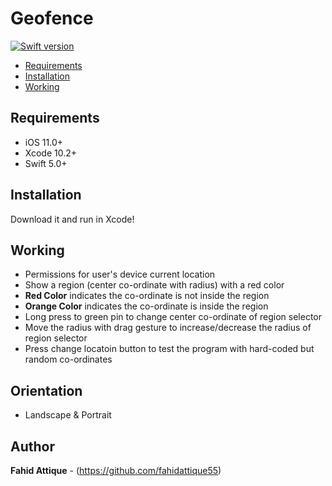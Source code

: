 # Geofence

[![Swift version](https://img.shields.io/badge/swift-5.0-orange.svg?style=flat.svg)](https://img.shields.io/badge/swift-5.0-orange.svg?style=flat.svg)

- [Requirements](#requirements)
- [Installation](#installation)
- [Working](#working)










## Requirements

- iOS 11.0+
- Xcode 10.2+
- Swift 5.0+






## Installation

Download it and run in Xcode!







## Working

- Permissions for user's device current location
- Show a region (center co-ordinate with radius) with a red color
- **Red Color** indicates the co-ordinate is not inside the region 
- **Orange Color** indicates the co-ordinate is inside the region
- Long press to green pin to change center co-ordinate of region selector
- Move the radius with drag gesture to increase/decrease the radius of region selector
- Press change locatoin button to test the program with hard-coded but random co-ordinates











## Orientation
 
 - Landscape & Portrait










## Author

**Fahid Attique** - (https://github.com/fahidattique55)

